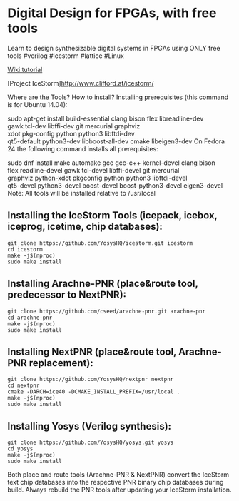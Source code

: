 # Digital Design for FPGAs, with free tools
Learn to design synthesizable digital systems in FPGAs using ONLY free tools  #verilog #icestorm #lattice #Linux

[Wiki tutorial](https://github.com/Obijuan/open-fpga-verilog-tutorial/wiki)  

[Project IceStorm]http://www.clifford.at/icestorm/

Where are the Tools? How to install?
Installing prerequisites (this command is for Ubuntu 14.04):

sudo apt-get install build-essential clang bison flex libreadline-dev \
                     gawk tcl-dev libffi-dev git mercurial graphviz   \
                     xdot pkg-config python python3 libftdi-dev \
                     qt5-default python3-dev libboost-all-dev cmake libeigen3-dev
On Fedora 24 the following command installs all prerequisites:

sudo dnf install make automake gcc gcc-c++ kernel-devel clang bison \
                 flex readline-devel gawk tcl-devel libffi-devel git mercurial \
                 graphviz python-xdot pkgconfig python python3 libftdi-devel \
                 qt5-devel python3-devel boost-devel boost-python3-devel eigen3-devel
Note: All tools will be installed relative to /usr/local

## Installing the IceStorm Tools (icepack, icebox, iceprog, icetime, chip databases):
```
git clone https://github.com/YosysHQ/icestorm.git icestorm
cd icestorm
make -j$(nproc)
sudo make install
```
## Installing Arachne-PNR (place&route tool, predecessor to NextPNR):
```
git clone https://github.com/cseed/arachne-pnr.git arachne-pnr
cd arachne-pnr
make -j$(nproc)
sudo make install
```
## Installing NextPNR (place&route tool, Arachne-PNR replacement):
```
git clone https://github.com/YosysHQ/nextpnr nextpnr
cd nextpnr
cmake -DARCH=ice40 -DCMAKE_INSTALL_PREFIX=/usr/local .
make -j$(nproc)
sudo make install
```
## Installing Yosys (Verilog synthesis):
```
git clone https://github.com/YosysHQ/yosys.git yosys
cd yosys
make -j$(nproc)
sudo make install
```
Both place and route tools (Arachne-PNR & NextPNR) convert the IceStorm text chip databases into the respective PNR binary chip databases during build. Always rebuild the PNR tools after updating your IceStorm installation.

